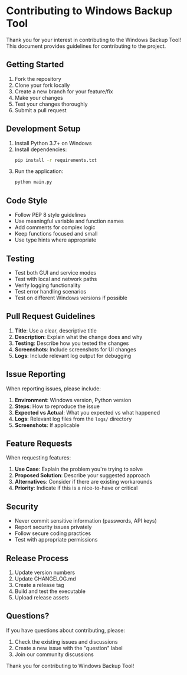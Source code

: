 # Contributing to Windows Backup Tool

Thank you for your interest in contributing to the Windows Backup Tool! This document provides guidelines for contributing to the project.

## Getting Started

1. Fork the repository
2. Clone your fork locally
3. Create a new branch for your feature/fix
4. Make your changes
5. Test your changes thoroughly
6. Submit a pull request

## Development Setup

1. Install Python 3.7+ on Windows
2. Install dependencies:
   ```bash
   pip install -r requirements.txt
   ```
3. Run the application:
   ```bash
   python main.py
   ```

## Code Style

- Follow PEP 8 style guidelines
- Use meaningful variable and function names
- Add comments for complex logic
- Keep functions focused and small
- Use type hints where appropriate

## Testing

- Test both GUI and service modes
- Test with local and network paths
- Verify logging functionality
- Test error handling scenarios
- Test on different Windows versions if possible

## Pull Request Guidelines

1. **Title**: Use a clear, descriptive title
2. **Description**: Explain what the change does and why
3. **Testing**: Describe how you tested the changes
4. **Screenshots**: Include screenshots for UI changes
5. **Logs**: Include relevant log output for debugging

## Issue Reporting

When reporting issues, please include:

1. **Environment**: Windows version, Python version
2. **Steps**: How to reproduce the issue
3. **Expected vs Actual**: What you expected vs what happened
4. **Logs**: Relevant log files from the `logs/` directory
5. **Screenshots**: If applicable

## Feature Requests

When requesting features:

1. **Use Case**: Explain the problem you're trying to solve
2. **Proposed Solution**: Describe your suggested approach
3. **Alternatives**: Consider if there are existing workarounds
4. **Priority**: Indicate if this is a nice-to-have or critical

## Security

- Never commit sensitive information (passwords, API keys)
- Report security issues privately
- Follow secure coding practices
- Test with appropriate permissions

## Release Process

1. Update version numbers
2. Update CHANGELOG.md
3. Create a release tag
4. Build and test the executable
5. Upload release assets

## Questions?

If you have questions about contributing, please:

1. Check the existing issues and discussions
2. Create a new issue with the "question" label
3. Join our community discussions

Thank you for contributing to Windows Backup Tool! 
